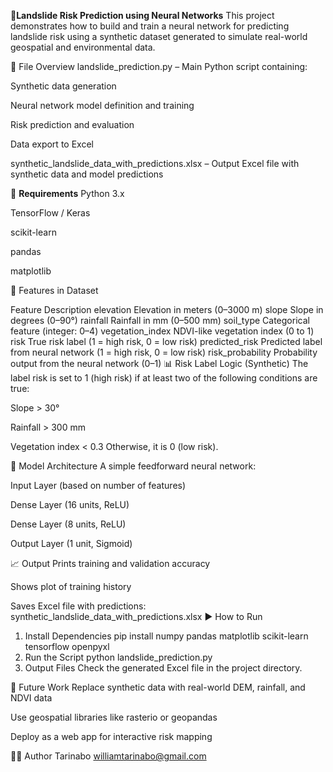🧠**Landslide Risk Prediction using Neural Networks**
This project demonstrates how to build and train a neural network for predicting landslide risk using a synthetic dataset generated to simulate real-world geospatial and environmental data.

📁 File Overview
landslide_prediction.py – Main Python script containing:

Synthetic data generation

Neural network model definition and training

Risk prediction and evaluation

Data export to Excel

synthetic_landslide_data_with_predictions.xlsx – Output Excel file with synthetic data and model predictions

🔧 **Requirements**
Python 3.x

TensorFlow / Keras

scikit-learn

pandas

matplotlib

🧪 Features in Dataset

Feature	Description
elevation	Elevation in meters (0–3000 m)
slope	Slope in degrees (0–90°)
rainfall	Rainfall in mm (0–500 mm)
soil_type	Categorical feature (integer: 0–4)
vegetation_index	NDVI-like vegetation index (0 to 1)
risk	True risk label (1 = high risk, 0 = low risk)
predicted_risk	Predicted label from neural network (1 = high risk, 0 = low risk)
risk_probability	Probability output from the neural network (0–1)
📊 Risk Label Logic (Synthetic)
The label risk is set to 1 (high risk) if at least two of the following conditions are true:

Slope > 30°

Rainfall > 300 mm

Vegetation index < 0.3
Otherwise, it is 0 (low risk).

🧠 Model Architecture
A simple feedforward neural network:

Input Layer (based on number of features)

Dense Layer (16 units, ReLU)

Dense Layer (8 units, ReLU)

Output Layer (1 unit, Sigmoid)

📈 Output
Prints training and validation accuracy

Shows plot of training history

Saves Excel file with predictions:
synthetic_landslide_data_with_predictions.xlsx
▶️ How to Run
1. Install Dependencies
pip install numpy pandas matplotlib scikit-learn tensorflow openpyxl
2. Run the Script
python landslide_prediction.py
3. Output Files
Check the generated Excel file in the project directory.

🚀 Future Work
Replace synthetic data with real-world DEM, rainfall, and NDVI data

Use geospatial libraries like rasterio or geopandas

Deploy as a web app for interactive risk mapping

👨‍💻 Author
Tarinabo williamtarinabo@gmail.com
